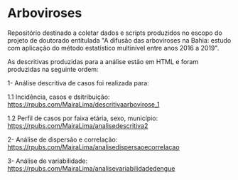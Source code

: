# Arboviroses
Repositório destinado a coletar dados e scripts produzidos no escopo do projeto de doutorado entitulada "A difusão das arboviroses na Bahia: estudo com aplicação do método estatístico multinível entre anos 2016 a 2019".

As descritivas produzidas para a análise estão em HTML e foram produzidas na seguinte ordem:

1- Análise descritiva de casos foi realizada para: 

1.1 Incidência, casos e dsitribuição: https://rpubs.com/MairaLima/descritivaarbovirose_1

1.2 Perfil de casos por faixa etária, sexo, município: https://rpubs.com/MairaLima/analisedescritiva2

2- Análise de dispersão e correlação: https://rpubs.com/MairaLima/analisedispersaoecorrelacao

3- Análise de variabilidade: https://rpubs.com/MairaLima/analisevariabilidadedengue



